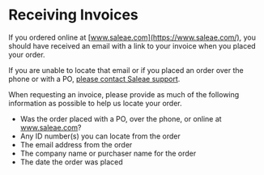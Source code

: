 # Receiving Invoices

If you ordered online at [www.saleae.com](https://www.saleae.com/), you should have received an email with a link to your invoice when you placed your order.

If you are unable to locate that email or if you placed an order over the phone or with a PO, [please contact Saleae support](https://contact.saleae.com/hc/en-us/requests/new).

When requesting an invoice, please provide as much of the following information as possible to help us locate your order.

* Was the order placed with a PO, over the phone, or online at www.saleae.com?
* Any ID number(s) you can locate from the order
* The email address from the order
* The company name or purchaser name for the order
* The date the order was placed
